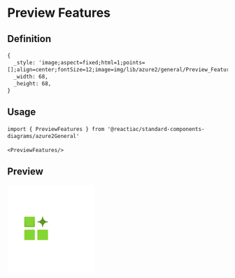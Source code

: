 # Preview Features

## Definition

```
{
  _style: 'image;aspect=fixed;html=1;points=[];align=center;fontSize=12;image=img/lib/azure2/general/Preview_Features.svg;strokeColor=none;',
  _width: 68,
  _height: 68,
}
```

## Usage

```
import { PreviewFeatures } from '@reactiac/standard-components-diagrams/azure2General'

<PreviewFeatures/>
```

## Preview

<img src="./preview-features.png" width="200"/>
